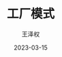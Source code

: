 ---
title: 工厂模式
# icon: fe:prototype
# cover: /assets/image/front-end.png
author: 王泽权
date: 2023-03-15
sticky: true
star: true
copyright: 王泽权
---